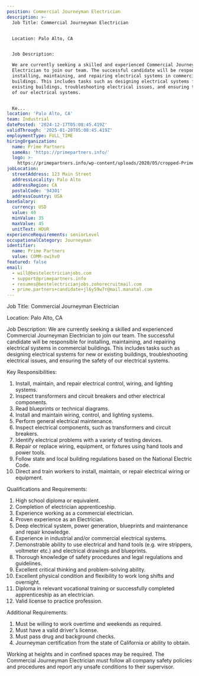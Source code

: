 ```yaml
---
position: Commercial Journeyman Electrician
description: >-
  Job Title: Commercial Journeyman Electrician


  Location: Palo Alto, CA


  Job Description:

  We are currently seeking a skilled and experienced Commercial Journeyman
  Electrician to join our team. The successful candidate will be responsible for
  installing, maintaining, and repairing electrical systems in commercial
  buildings. This includes tasks such as designing electrical systems for new or
  existing buildings, troubleshooting electrical issues, and ensuring the safety
  of our electrical systems.


  Ke...
location: 'Palo Alto, CA'
team: Industrial
datePosted: '2024-12-17T05:08:45.419Z'
validThrough: '2025-01-28T05:08:45.419Z'
employmentType: FULL_TIME
hiringOrganization:
  name: Prime Partners
  sameAs: 'https://primepartners.info/'
  logo: >-
    https://primepartners.info/wp-content/uploads/2020/05/cropped-Prime-Partners-Logo-NO-BG-1-1.png
jobLocation:
  streetAddress: 123 Main Street
  addressLocality: Palo Alto
  addressRegion: CA
  postalCode: '94301'
  addressCountry: USA
baseSalary:
  currency: USD
  value: 40
  minValue: 35
  maxValue: 45
  unitText: HOUR
experienceRequirements: seniorLevel
occupationalCategory: Journeyman
identifier:
  name: Prime Partners
  value: COMM-owihv0
featured: false
email:
  - will@bestelectricianjobs.com
  - support@primepartners.info
  - resumes@bestelectricianjobs.zohorecruitmail.com
  - prime.partners+candidate+jl6y59w7r@mail.manatal.com
---
```




Job Title: Commercial Journeyman Electrician

Location: Palo Alto, CA

Job Description:
We are currently seeking a skilled and experienced Commercial Journeyman Electrician to join our team. The successful candidate will be responsible for installing, maintaining, and repairing electrical systems in commercial buildings. This includes tasks such as designing electrical systems for new or existing buildings, troubleshooting electrical issues, and ensuring the safety of our electrical systems.

Key Responsibilities:

1. Install, maintain, and repair electrical control, wiring, and lighting systems.
2. Inspect transformers and circuit breakers and other electrical components.
3. Read blueprints or technical diagrams.
4. Install and maintain wiring, control, and lighting systems.
5. Perform general electrical maintenance.
6. Inspect electrical components, such as transformers and circuit breakers.
7. Identify electrical problems with a variety of testing devices.
8. Repair or replace wiring, equipment, or fixtures using hand tools and power tools.
9. Follow state and local building regulations based on the National Electric Code.
10. Direct and train workers to install, maintain, or repair electrical wiring or equipment.

Qualifications and Requirements:

1. High school diploma or equivalent.
2. Completion of electrician apprenticeship.
3. Experience working as a commercial electrician.
4. Proven experience as an Electrician.
5. Deep electrical system, power generation, blueprints and maintenance and repair knowledge.
6. Experience in industrial and/or commercial electrical systems.
7. Demonstrable ability to use electrical and hand tools (e.g. wire strippers, voltmeter etc.) and electrical drawings and blueprints.
8. Thorough knowledge of safety procedures and legal regulations and guidelines.
9. Excellent critical thinking and problem-solving ability.
10. Excellent physical condition and flexibility to work long shifts and overnight.
11. Diploma in relevant vocational training or successfully completed apprenticeship as an electrician.
12. Valid license to practice profession.

Additional Requirements:

1. Must be willing to work overtime and weekends as required.
2. Must have a valid driver's license.
3. Must pass drug and background checks.
4. Journeyman certification from the state of California or ability to obtain.

Working at heights and in confined spaces may be required. The Commercial Journeyman Electrician must follow all company safety policies and procedures and report any unsafe conditions to their supervisor.

